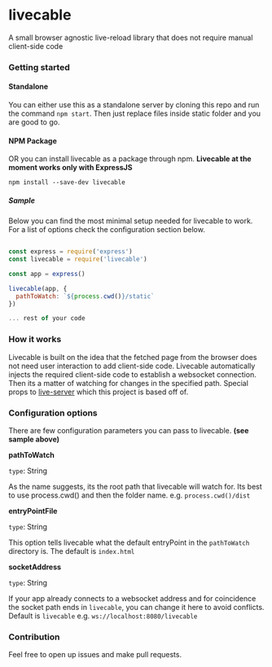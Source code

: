 # livecable

A small browser agnostic live-reload library that does not require manual client-side code

### Getting started

#### Standalone

You can either use this as a standalone server by cloning this repo and run the command `npm start`. Then just replace files inside static folder and you are good to go.

#### NPM Package

OR you can install livecable as a package through npm. **Livecable at the moment works only with ExpressJS**

`npm install --save-dev livecable`

##### Sample

Below you can find the most minimal setup needed for livecable to work. For a list of options check the configuration section below.

```javascript

const express = require('express')
const livecable = require('livecable')

const app = express()

livecable(app, {
  pathToWatch: `${process.cwd()}/static`
})

... rest of your code

```

### How it works

Livecable is built on the idea that the fetched page from the browser does not need user interaction to add client-side code. 
Livecable automatically injects the required client-side code to establish a websocket connection. 
Then its a matter of watching for changes in the specified path. Special props to [live-server](https://github.com/tapio/live-server) which this project is based off of.

### Configuration options

There are few configuration parameters you can pass to livecable. **(see sample above)**

**pathToWatch**

`type`: String
    
As the name suggests, its the root path that livecable will watch for. Its best to use process.cwd() and then the folder name. e.g. `process.cwd()/dist`

**entryPointFile**

`type`: String
    
This option tells livecable what the default entryPoint in the `pathToWatch` directory is. The default is `index.html`

**socketAddress**

`type`: String
    
If your app already connects to a websocket address and for coincidence the socket path ends in `livecable`, you can change it here to avoid conflicts. Default is `livecable` e.g. `ws://localhost:8080/livecable`

### Contribution

Feel free to open up issues and make pull requests.



